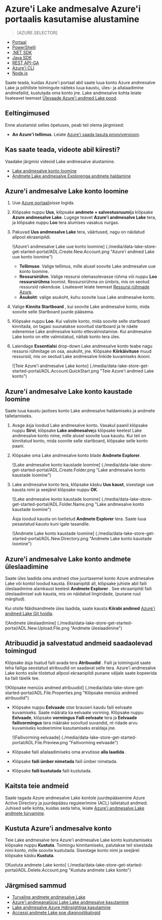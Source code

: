 <properties 
   pageTitle="Alustamine Lake andmesalve | Azure'i" 
   description="Portaali abil saate luua Lake andmesalve konto ja Lake andmesalve põhiliste toimingute" 
   services="data-lake-store" 
   documentationCenter="" 
   authors="nitinme" 
   manager="jhubbard" 
   editor="cgronlun"/>
 
<tags
   ms.service="data-lake-store"
   ms.devlang="na"
   ms.topic="hero-article"
   ms.tgt_pltfrm="na"
   ms.workload="big-data" 
   ms.date="09/13/2016"
   ms.author="nitinme"/>

# <a name="get-started-with-azure-data-lake-store-using-the-azure-portal"></a>Azure'i Lake andmesalve Azure'i portaalis kasutamise alustamine

> [AZURE.SELECTOR]
- [Portaal](data-lake-store-get-started-portal.md)
- [PowerShelli](data-lake-store-get-started-powershell.md)
- [.NET SDK](data-lake-store-get-started-net-sdk.md)
- [Java SDK](data-lake-store-get-started-java-sdk.md)
- [REST API-GA](data-lake-store-get-started-rest-api.md)
- [Azure'i CLI](data-lake-store-get-started-cli.md)
- [Node.js](data-lake-store-manage-use-nodejs.md)

Saate teada, kuidas Azure'i portaal abil saate luua konto Azure andmesalve Lake ja põhiliste toimingute näiteks luua kaustu, üles- ja allalaadimine andmefailid, kustutada oma konto jne. Lake andmesalve kohta leiate lisateavet teemast [Ülevaade Azure'i andmed Lake pood](data-lake-store-overview.md).

## <a name="prerequisites"></a>Eeltingimused

Enne alustamist selles õpetuses, peab teil olema järgmised:

- **An Azure'i tellimus**. Leiate [Azure'i saada tasuta prooviversioon](https://azure.microsoft.com/pricing/free-trial/).

## <a name="do-you-learn-fast-with-videos"></a>Kas saate teada, videote abil kiiresti?

Vaadake järgmisi videoid Lake andmesalve alustamine.

* [Lake andmesalve konto loomine](https://mix.office.com/watch/1k1cycy4l4gen)
* [Andmete Lake andmesalve Exploreriga andmete haldamine](https://mix.office.com/watch/icletrxrh6pc)

## <a name="create-an-azure-data-lake-store-account"></a>Azure'i andmesalve Lake konto loomine

1. Uue [Azure portaali](https://portal.azure.com)sisse logida.

2. Klõpsake nuppu **Uus**, klõpsake **andmete + salvestusruumi**ja klõpsake **Azure andmesalve Lake**. Lugege teavet **Azure'i andmesalve Lake** tera, ja klõpsake nuppu **Loo** tera alumises vasakus nurgas.

3. Pakuvad **Uus andmesalve Lake** tera, väärtused, nagu on näidatud allpool ekraanipildi.

    ![Azure'i andmesalve Lake uue konto loomine] (./media/data-lake-store-get-started-portal/ADL.Create.New.Account.png "Azure'i andmed Lake uue konto loomine")

    - **Tellimuse**. Valige tellimus, mille alusel soovite Lake andmesalve uue konto loomine.
    - **Ressursirühm**. Valige ressursi olemasolevasse rühma või nuppu **Loo ressursirühma** loomist. Ressursirühma on ümbris, mis on seotud ressursid rakenduse. Lisateavet leiate teemast [Ressursi rühmade Azure](azure-resource-manager/resource-group-overview.md#resource-groups).
    - **Asukoht**: valige asukoht, kuhu soovite luua Lake andmesalve konto.

4. Valige **Kinnita Startboard** , kui soovite Lake andmesalve konto, mida soovite selle Startboard juurde pääsema.

5. Klõpsake nuppu **Loo**. Kui valisite konto, mida soovite selle startboard kinnitada, on tagasi suunatakse soovitud startboard ja te näete edenemise Lake andmesalve konto ettevalmistamise. Kui andmesalve Lake konto on ette valmistatud, näitab konto tera üles.

6. Laiendage **Essentialsi** drop-down Lake andmesalve konto teabe nagu ressursi rühmitage on osa, asukoht, jne. Klõpsake **Kiirkäivituse** muud ressursid, mis on seotud Lake andmesalve linkide kuvamiseks ikooni.

    ![Teie Azure'i andmesalve Lake konto] (./media/data-lake-store-get-started-portal/ADL.Account.QuickStart.png "Teie Azure'i andmed Lake konto")

## <a name="createfolder"></a>Azure'i andmesalve Lake konto kaustade loomine

Saate luua kaustu jaotises konto Lake andmesalve haldamiseks ja andmete talletamiseks.

1. Avage äsja loodud Lake andmesalve konto. Vasakul paanil klõpsake nuppu **Sirvi**, klõpsake **Lake andmesalve**ja klõpsake keelest Lake andmesalve konto nime, mille alusel soovite luua kaustu. Kui teil on kinnitatud konto, mida soovite selle startboard, klõpsake selle konto paani.

2. Klõpsake oma Lake andmesalve konto blade **Andmete Explorer**.

    ![Lake andmesalve konto kaustade loomine] (./media/data-lake-store-get-started-portal/ADL.Create.Folder.png "Lake andmesalve konto kaustade loomine")

3. Lake andmesalve konto tera, klõpsake käsku **Uus kaust**, sisestage uue kausta nimi ja seejärel klõpsake nuppu **OK**.
    
    ![Lake andmesalve konto kaustade loomine] (./media/data-lake-store-get-started-portal/ADL.Folder.Name.png "Lake andmesalve konto kaustade loomine")
    
    Äsja loodud kausta on loetletud **Andmete Explorer** tera. Saate luua pesastatud kaustu kuni igale tasandile.

    ![Andmete Lake konto kaustade loomine] (./media/data-lake-store-get-started-portal/ADL.New.Directory.png "Andmete Lake konto kaustade loomine")


## <a name="uploaddata"></a>Azure'i andmesalve Lake konto andmete üleslaadimine

Saate üles laadida oma andmed otse juurtasemel konto Azure andmesalve Lake või kontol loodud kausta. Ekraanipildi all, klõpsake juhiste abil faili üleslaadimine alamkaust keelest **Andmete Explorer** . See ekraanipildi faili üleslaadimisel sub kausta, mis on näidatud lingiridade, (punane ruut märgitud).

Kui otsite Näidisandmete üles laadida, saate kausta **Kiirabi andmed** [Azure'i andmed Lake Git hoidla](https://github.com/MicrosoftBigData/usql/tree/master/Examples/Samples/Data/AmbulanceData).

![Andmete üleslaadimine] (./media/data-lake-store-get-started-portal/ADL.New.Upload.File.png "Andmete üleslaadimine")


## <a name="properties"></a>Atribuudid ja salvestatud andmeid saadaolevad toimingud

Klõpsake äsja lisatud faili avada tera **Atribuudid** . Faili ja toiminguid saate teha failiga seostatud atribuudid on saadaval selle tera. Azure'i andmesalve Lake konto esile tõstetud allpool ekraanipildi punane väljale saate kopeerida ka faili täielik tee.

![Klõpsake menüüs andmed atribuudid] (./media/data-lake-store-get-started-portal/ADL.File.Properties.png "Klõpsake menüüs andmed atribuudid")

* Klõpsake nuppu **Eelvaade** otse brauseri kaudu faili eelvaate kuvamiseks. Saate määrata ka eelvaate vorming. Klõpsake nuppu **Eelvaade**, klõpsake **vormingus** **Faili eelvaate** tera ja **Eelvaade failivormingus** tera määrake soovitud suvandid, nt ridade arvu kuvamiseks kodeerimine kasutamiseks eraldaja jne.

  ![Failivorming eelvaade] (./media/data-lake-store-get-started-portal/ADL.File.Preview.png "Failivorming eelvaade")

* Klõpsake faili allalaadimiseks oma arvutisse **alla laadida** .

* Klõpsake **faili ümber nimetada** faili ümber nimetada.

* Klõpsake **faili kustutada** faili kustutada.


## <a name="secure-your-data"></a>Kaitsta teie andmeid

Saate tagada Azure andmesalve Lake kontole juurdepääsemine Azure Active Directory ja juurdepääsu reguleerimine (ACL) talletatud andmed. Juhised selle kohta, kuidas seda teha, leiate [Azure'i andmesalve Lake andmete turvamine](data-lake-store-secure-data.md).


## <a name="delete-azure-data-lake-store-account"></a>Kustuta Azure'i andmesalve konto

Teie Lake andmesalve tera Azure'i andmesalve Lake konto kustutamiseks klõpsake nuppu **Kustuta**. Toimingu kinnitamiseks, palutakse teil sisestada nimi konto, mille soovite kustutada. Sisestage konto nimi ja seejärel klõpsake käsku **Kustuta**.

![Kustuta andmete Lake konto] (./media/data-lake-store-get-started-portal/ADL.Delete.Account.png "Kustuta andmete Lake konto")


## <a name="next-steps"></a>Järgmised sammud

- [Turvaline andmete andmesalve Lake](data-lake-store-secure-data.md)
- [Azure'i andmeanalüüsi Lake Lake andmesalve kasutamine](../data-lake-analytics/data-lake-analytics-get-started-portal.md)
- [Lake andmesalve Azure Hdinsightiga kasutamine](data-lake-store-hdinsight-hadoop-use-portal.md)
- [Accessi andmete Lake poe diagnostikalogid](data-lake-store-diagnostic-logs.md)
